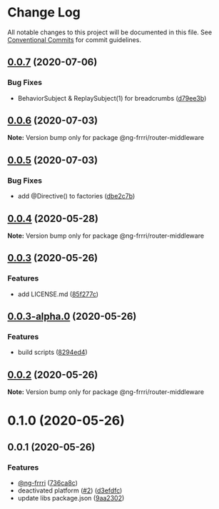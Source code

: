 # Change Log

All notable changes to this project will be documented in this file.
See [Conventional Commits](https://conventionalcommits.org) for commit guidelines.

## [0.0.7](https://github.com/bitflut/ng-frrri/compare/@ng-frrri/router-middleware@0.0.6...@ng-frrri/router-middleware@0.0.7) (2020-07-06)


### Bug Fixes

* BehaviorSubject & ReplaySubject(1) for breadcrumbs ([d79ee3b](https://github.com/bitflut/ng-frrri/commit/d79ee3bcefb6dc752fd78800804e3b3e510458c1))





## [0.0.6](https://github.com/bitflut/ng-frrri/compare/@ng-frrri/router-middleware@0.0.5...@ng-frrri/router-middleware@0.0.6) (2020-07-03)

**Note:** Version bump only for package @ng-frrri/router-middleware





## [0.0.5](https://github.com/bitflut/ng-frrri/compare/@ng-frrri/router-middleware@0.0.4...@ng-frrri/router-middleware@0.0.5) (2020-07-03)


### Bug Fixes

* add @Directive() to factories ([dbe2c7b](https://github.com/bitflut/ng-frrri/commit/dbe2c7bdc6d9cadb79eb93eb2c0c2abca17cba68))





## [0.0.4](https://github.com/bitflut/ng-frrri/compare/@ng-frrri/router-middleware@0.0.3...@ng-frrri/router-middleware@0.0.4) (2020-05-28)

**Note:** Version bump only for package @ng-frrri/router-middleware





## [0.0.3](https://github.com/bitflut/ng-frrri/compare/@ng-frrri/router-middleware@0.0.3-alpha.0...@ng-frrri/router-middleware@0.0.3) (2020-05-26)


### Features

* add LICENSE.md ([85f277c](https://github.com/bitflut/ng-frrri/commit/85f277c72c6a32387b2116dcccd86c6fe44152ad))





## [0.0.3-alpha.0](https://github.com/bitflut/ng-frrri/compare/@ng-frrri/router-middleware@0.0.2...@ng-frrri/router-middleware@0.0.3-alpha.0) (2020-05-26)


### Features

* build scripts ([8294ed4](https://github.com/bitflut/ng-frrri/commit/8294ed42f94f174d968dc4074f03e3d1347b5c81))





## [0.0.2](https://github.com/bitflut/ng-frrri/compare/@ng-frrri/router-middleware@0.1.0...@ng-frrri/router-middleware@0.0.2) (2020-05-26)

**Note:** Version bump only for package @ng-frrri/router-middleware





# 0.1.0 (2020-05-26)



## 0.0.1 (2020-05-26)


### Features

* [@ng-frrri](https://github.com/ng-frrri) ([736ca8c](https://github.com/bitflut/ng-frrri/commit/736ca8cda25f2c01e3ae1ca834ed90f528578419))
* deactivated platform ([#2](https://github.com/bitflut/ng-frrri/issues/2)) ([d3efdfc](https://github.com/bitflut/ng-frrri/commit/d3efdfcc44d5c31558220ecdfc7741e28f2f1a03))
* update libs package.json ([9aa2302](https://github.com/bitflut/ng-frrri/commit/9aa23023dc203a420e23a09e2f49dac34b5304cb))
